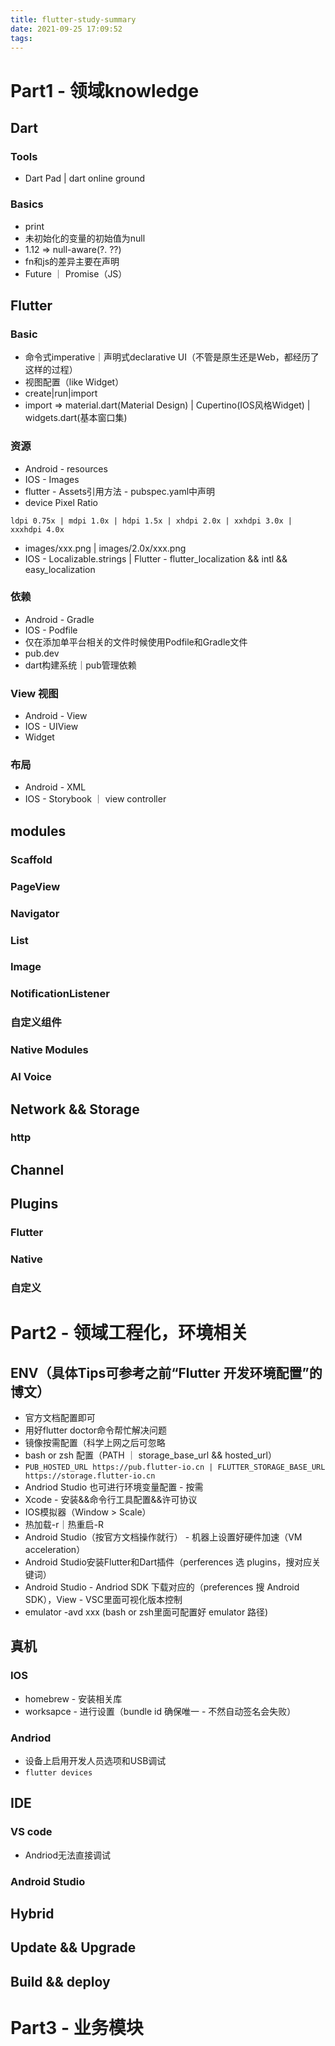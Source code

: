 ```yaml
---
title: flutter-study-summary
date: 2021-09-25 17:09:52
tags:
---
```

# Part1 - 领域knowledge

## Dart
### Tools
- Dart Pad | dart online ground

### Basics
- print 
- 未初始化的变量的初始值为null
- 1.12 => null-aware(?.  ??)
- fn和js的差异主要在声明
- Future ｜ Promise（JS）


## Flutter
### Basic
- 命令式imperative｜声明式declarative UI（不管是原生还是Web，都经历了这样的过程）
- 视图配置（like Widget）
- create|run|import
- import => material.dart(Material Design) | Cupertino(IOS风格Widget) | widgets.dart(基本窗口集)

### 资源
- Android - resources
- IOS - Images
- flutter - Assets引用方法 - pubspec.yaml中声明
- device Pixel Ratio
```
ldpi 0.75x | mdpi 1.0x | hdpi 1.5x | xhdpi 2.0x | xxhdpi 3.0x | xxxhdpi 4.0x
```
- images/xxx.png  | images/2.0x/xxx.png
- IOS - Localizable.strings | Flutter - flutter_localization && intl && easy_localization

### 依赖
- Android - Gradle
- IOS - Podfile
- 仅在添加单平台相关的文件时候使用Podfile和Gradle文件
- pub.dev
- dart构建系统｜pub管理依赖

### View 视图
- Android - View
- IOS - UIView
- Widget

### 布局
- Android - XML
- IOS - Storybook ｜ view controller
## modules

### Scaffold

### PageView

### Navigator

### List

### Image


### NotificationListener
### 自定义组件
### Native Modules
### AI Voice

## Network && Storage
### http

## Channel


## Plugins
### Flutter
### Native
### 自定义



# Part2 - 领域工程化，环境相关

## ENV（具体Tips可参考之前“Flutter 开发环境配置”的博文）
- 官方文档配置即可
- 用好flutter doctor命令帮忙解决问题
- 镜像按需配置（科学上网之后可忽略 
- bash or zsh 配置（PATH ｜ storage_base_url && hosted_url）
- ```PUB_HOSTED_URL https://pub.flutter-io.cn | FLUTTER_STORAGE_BASE_URL https://storage.flutter-io.cn```
- Andriod Studio 也可进行环境变量配置 - 按需
- Xcode - 安装&&命令行工具配置&&许可协议
- IOS模拟器（Window > Scale）
- 热加载-r｜热重启-R
- Android Studio（按官方文档操作就行） - 机器上设置好硬件加速（VM acceleration）
- Android Studio安装Flutter和Dart插件（perferences 选 plugins，搜对应关键词）
- Android Studio - Andriod SDK 下载对应的（preferences 搜 Android SDK），View - VSC里面可视化版本控制
- emulator -avd xxx (bash or zsh里面可配置好 emulator 路径)

## 真机
### IOS 
- homebrew - 安装相关库
- worksapce - 进行设置（bundle id 确保唯一 - 不然自动签名会失败）
### Andriod
- 设备上启用开发人员选项和USB调试
- ```flutter devices```

## IDE
### VS code
- Andriod无法直接调试
### Android Studio

## Hybrid


## Update && Upgrade



## Build && deploy

# Part3 - 业务模块
### 